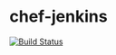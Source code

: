 # chef-jenkins

[![Build Status](https://travis-ci.org/kayu28/chef-jenkins.svg?branch=master)](https://travis-ci.org/kayu28/chef-jenkins)
